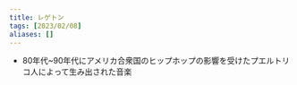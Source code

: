 ```yaml
---
title: レゲトン
tags: [2023/02/08]
aliases: []
---
```


- 80年代~90年代にアメリカ合衆国のヒップホップの影響を受けたプエルトリコ人によって生み出された音楽